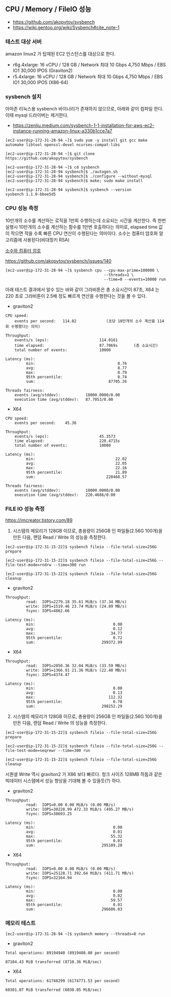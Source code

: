## CPU / Memory / FileIO 성능  ##

- https://github.com/akopytov/sysbench
- https://wiki.gentoo.org/wiki/Sysbench#cite_note-1

### 테스트 대상 서버 ###

amazon linux2 가 탑재된 EC2 인스턴스를 대상으로 한다. 

* r6g.4xlarge: 16 vCPU / 128 GB / Network 최대 10 Gbps 4,750 Mbps / EBS IO1 30,000 IPOS (Graviton2)
* r5.4xlarge: 16 vCPU / 128 GB / Network 최대 10 Gbps 4,750 Mbps / EBS IO1 30,000 IPOS (X86-64)



### sysbench 설치 ###

아마존 리눅스용 sysbench 바이너리가 존재하지 않으므로, 아래와 같이 컴파일 한다. 이때 mysql 드라이버는 제거한다. 

- https://zenliu.medium.com/sysbench-1-1-installation-for-aws-ec2-instance-running-amazon-linux-a330b1cce7a7

```
[ec2-user@ip-172-31-28-94 ~]$ sudo yum -y install git gcc make automake libtool openssl-devel ncurses-compat-libs

[ec2-user@ip-172-31-28-94 ~]$ git clone https://github.com/akopytov/sysbench

[ec2-user@ip-172-31-28-94 ~]$ cd sysbench
[ec2-user@ip-172-31-28-94 sysbench]$ ./autogen.sh
[ec2-user@ip-172-31-28-94 sysbench]$ ./configure --without-mysql
[ec2-user@ip-172-31-28-94 sysbench]$ make; sudo make install

[ec2-user@ip-172-31-28-94 sysbench]$ sysbench --version
sysbench 1.1.0-bbee5d5
```

### CPU 성능 측정 ###

10만개의 소수를 계산하는 로직을 1만회 수행하는데 소요되는 시간을 계산한다. 즉 한번 실행시 10만개의 소수를 계산하는 함수를 1만번 호출하다는 의미로, elapsed time 값이 작으면 작을 수록 빠른 CPU 연산이 수행된다는 의미이다. 소수는 컴퓨터 암호화 알고리즘에 사용된다(비대칭키 RSA)

[소수와 컴퓨터 암호](http://blog.naver.com/PostView.nhn?blogId=weizmann_why&logNo=220799483125&parentCategoryNo=112&categoryNo=31&viewDate=&isShowPopularPosts=false&from=postView)

https://github.com/akopytov/sysbench/issues/140
```
[ec2-user@ip-172-31-28-94 ~]$ sysbench cpu --cpu-max-prime=100000 \
                                           --threads=1 \
                                           --time=0 --events=10000 run
```

아래 테스트 결과에서 알수 있는 바와 같이 그라비톤은 총 소요시간이 87초, X64 는 220 초로 그라비톤이 2.5배 정도 빠르게 연산을 수행한다는 것을 볼 수 있다.

- graviton2
```
CPU speed:
    events per second:   114.02             (초당 10만개의 소수 계산을 114회 수행했다는 의미)

Throughput:
    events/s (eps):                      114.0161
    time elapsed:                        87.7069s       (총 소요시간)
    total number of events:              10000

Latency (ms):
         min:                                    8.76
         avg:                                    8.77
         max:                                    8.79
         95th percentile:                        8.74
         sum:                                87705.26

Threads fairness:
    events (avg/stddev):           10000.0000/0.00
    execution time (avg/stddev):   87.7053/0.00
```

- X64
```
CPU speed:
    events per second:    45.36

Throughput:
    events/s (eps):                      45.3573
    time elapsed:                        220.4715s
    total number of events:              10000

Latency (ms):
         min:                                   22.02
         avg:                                   22.05
         max:                                   22.16
         95th percentile:                       21.89
         sum:                               220468.57

Threads fairness:
    events (avg/stddev):           10000.0000/0.00
    execution time (avg/stddev):   220.4686/0.00
```

### FILE IO 성능 측정 ###

https://imcreator.tistory.com/89 

1. 시스템의 메모리가 128GB 이므로, 총용량이 256GB 인 파일들(2.56G 100개)을 만든 다음, 랜덤 Read / Write 의 성능을 측정한다. 

```
[ec2-user@ip-172-31-15-22]$ sysbench fileio --file-total-size=256G prepare

[ec2-user@ip-172-31-15-22]$ sysbench fileio --file-total-size=256G --file-test-mode=rndrw --time=300 run

[ec2-user@ip-172-31-15-22]$ sysbench fileio --file-total-size=256G cleanup
```

* graviton2
```
Throughput:
         read:  IOPS=2279.18 35.61 MiB/s (37.34 MB/s)
         write: IOPS=1519.46 23.74 MiB/s (24.89 MB/s)
         fsync: IOPS=4862.66

Latency (ms):
         min:                                  0.00
         avg:                                  0.12
         max:                                 34.77
         95th percentile:                      0.72
         sum:                             299372.99
```

* X64
```
Throughput:
         read:  IOPS=2050.36 32.04 MiB/s (33.59 MB/s)
         write: IOPS=1366.91 21.36 MiB/s (22.40 MB/s)
         fsync: IOPS=4374.47

Latency (ms):
         min:                                  0.00
         avg:                                  0.13
         max:                                112.32
         95th percentile:                      0.78
         sum:                             298252.29
```

2. 시스템의 메모리가 128GB 이므로, 총용량이 256GB 인 파일들(2.56G 100개)을 만든 다음, 랜덤 Read / Write 의 성능을 측정한다. 
```
[ec2-user@ip-172-31-15-22]$ sysbench fileio --file-total-size=256G prepare

[ec2-user@ip-172-31-15-22]$ sysbench fileio --file-total-size=256G --file-test-mode=seqrewr --time=300 run

[ec2-user@ip-172-31-15-22]$ sysbench fileio --file-total-size=256G cleanup
```

시퀀셜 Write 역시 graviton2 가 X86 보다 빠르다. 청크 사이즈 128MB 하둡과 같은 빅데이터 시스템에서 성능 향상을 기대해 볼 수 있을듯(?) 하다. 

* graviton2
```
Throughput:
         read:  IOPS=0.00 0.00 MiB/s (0.00 MB/s)
         write: IOPS=30228.99 472.33 MiB/s (495.27 MB/s)
         fsync: IOPS=38693.25

Latency (ms):
         min:                                  0.00
         avg:                                  0.01
         max:                                 55.32
         95th percentile:                      0.01
         sum:                             295189.20
```
* X64
```
Throughput:
         read:  IOPS=0.00 0.00 MiB/s (0.00 MB/s)
         write: IOPS=25128.71 392.64 MiB/s (411.71 MB/s)
         fsync: IOPS=32164.94

Latency (ms):
         min:                                  0.00
         avg:                                  0.02
         max:                                 59.57
         95th percentile:                      0.01
         sum:                             296606.03
```

### 메모리 테스트 ###

```
[ec2-user@ip-172-31-28-94 ~]$ sysbench memory --threads=8 run
```

* graviton2
```
Total operations: 89194940 (8919408.08 per second)

87104.43 MiB transferred (8710.36 MiB/sec)
```

* X64
```
Total operations: 61748299 (6174771.53 per second)

60301.07 MiB transferred (6030.05 MiB/sec)
```

